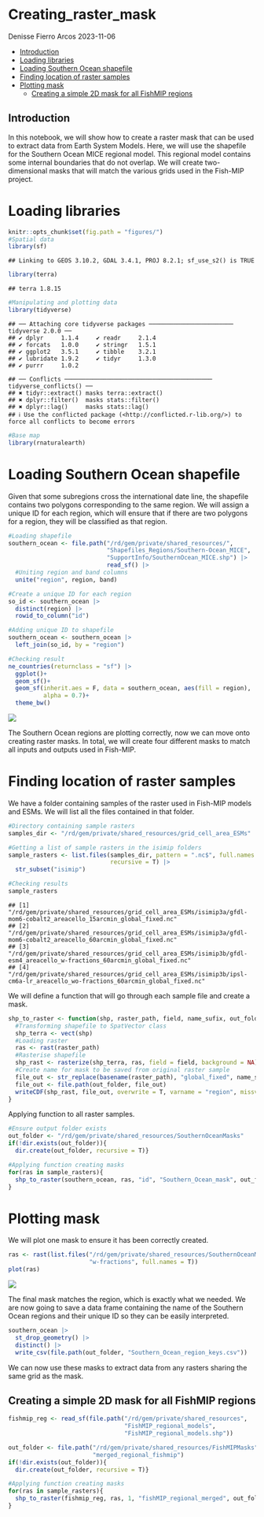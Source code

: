 Creating_raster_mask
================
Denisse Fierro Arcos
2023-11-06

- <a href="#introduction" id="toc-introduction">Introduction</a>
- <a href="#loading-libraries" id="toc-loading-libraries">Loading
  libraries</a>
- <a href="#loading-southern-ocean-shapefile"
  id="toc-loading-southern-ocean-shapefile">Loading Southern Ocean
  shapefile</a>
- <a href="#finding-location-of-raster-samples"
  id="toc-finding-location-of-raster-samples">Finding location of raster
  samples</a>
- <a href="#plotting-mask" id="toc-plotting-mask">Plotting mask</a>
  - <a href="#creating-a-simple-2d-mask-for-all-fishmip-regions"
    id="toc-creating-a-simple-2d-mask-for-all-fishmip-regions">Creating a
    simple 2D mask for all FishMIP regions</a>

## Introduction

In this notebook, we will show how to create a raster mask that can be
used to extract data from Earth System Models. Here, we will use the
shapefile for the Southern Ocean MICE regional model. This regional
model contains some internal boundaries that do not overlap. We will
create two-dimensional masks that will match the various grids used in
the Fish-MIP project.

# Loading libraries

``` r
knitr::opts_chunk$set(fig.path = "figures/")
#Spatial data
library(sf)
```

    ## Linking to GEOS 3.10.2, GDAL 3.4.1, PROJ 8.2.1; sf_use_s2() is TRUE

``` r
library(terra)
```

    ## terra 1.8.15

``` r
#Manipulating and plotting data
library(tidyverse)
```

    ## ── Attaching core tidyverse packages ──────────────────────── tidyverse 2.0.0 ──
    ## ✔ dplyr     1.1.4     ✔ readr     2.1.4
    ## ✔ forcats   1.0.0     ✔ stringr   1.5.1
    ## ✔ ggplot2   3.5.1     ✔ tibble    3.2.1
    ## ✔ lubridate 1.9.2     ✔ tidyr     1.3.0
    ## ✔ purrr     1.0.2

    ## ── Conflicts ────────────────────────────────────────── tidyverse_conflicts() ──
    ## ✖ tidyr::extract() masks terra::extract()
    ## ✖ dplyr::filter()  masks stats::filter()
    ## ✖ dplyr::lag()     masks stats::lag()
    ## ℹ Use the conflicted package (<http://conflicted.r-lib.org/>) to force all conflicts to become errors

``` r
#Base map
library(rnaturalearth)
```

# Loading Southern Ocean shapefile

Given that some subregions cross the international date line, the
shapefile contains two polygons corresponding to the same region. We
will assign a unique ID for each region, which will ensure that if there
are two polygons for a region, they will be classified as that region.

``` r
#Loading shapefile
southern_ocean <- file.path("/rd/gem/private/shared_resources/",
                            "Shapefiles_Regions/Southern-Ocean_MICE",
                            "SupportInfo/SouthernOcean_MICE.shp") |> 
                            read_sf() |> 
  #Uniting region and band columns
  unite("region", region, band)

#Create a unique ID for each region
so_id <- southern_ocean |> 
  distinct(region) |> 
  rowid_to_column("id")

#Adding unique ID to shapefile
southern_ocean <- southern_ocean |> 
  left_join(so_id, by = "region")

#Checking result
ne_countries(returnclass = "sf") |> 
  ggplot()+
  geom_sf()+
  geom_sf(inherit.aes = F, data = southern_ocean, aes(fill = region), 
          alpha = 0.7)+
  theme_bw()
```

![](figures/unnamed-chunk-1-1.png)<!-- -->

The Southern Ocean regions are plotting correctly, now we can move onto
creating raster masks. In total, we will create four different masks to
match all inputs and outputs used in Fish-MIP.

# Finding location of raster samples

We have a folder containing samples of the raster used in Fish-MIP
models and ESMs. We will list all the files contained in that folder.

``` r
#Directory containing sample rasters
samples_dir <- "/rd/gem/private/shared_resources/grid_cell_area_ESMs"

#Getting a list of sample rasters in the isimip folders
sample_rasters <- list.files(samples_dir, pattern = ".nc$", full.names = T,
                             recursive = T) |> 
  str_subset("isimip")

#Checking results
sample_rasters
```

    ## [1] "/rd/gem/private/shared_resources/grid_cell_area_ESMs/isimip3a/gfdl-mom6-cobalt2_areacello_15arcmin_global_fixed.nc"        
    ## [2] "/rd/gem/private/shared_resources/grid_cell_area_ESMs/isimip3a/gfdl-mom6-cobalt2_areacello_60arcmin_global_fixed.nc"        
    ## [3] "/rd/gem/private/shared_resources/grid_cell_area_ESMs/isimip3b/gfdl-esm4_areacello_w-fractions_60arcmin_global_fixed.nc"    
    ## [4] "/rd/gem/private/shared_resources/grid_cell_area_ESMs/isimip3b/ipsl-cm6a-lr_areacello_wo-fractions_60arcmin_global_fixed.nc"

We will define a function that will go through each sample file and
create a mask.

``` r
shp_to_raster <- function(shp, raster_path, field, name_sufix, out_folder){
  #Transforming shapefile to SpatVector class
  shp_terra <- vect(shp)
  #Loading raster
  ras <- rast(raster_path)
  #Rasterise shapefile
  shp_rast <- rasterize(shp_terra, ras, field = field, background = NA)
  #Create name for mask to be saved from original raster sample
  file_out <- str_replace(basename(raster_path), "global_fixed", name_sufix)
  file_out <- file.path(out_folder, file_out)
  writeCDF(shp_rast, file_out, overwrite = T, varname = "region", missval = NA)
}
```

Applying function to all raster samples.

``` r
#Ensure output folder exists
out_folder <- "/rd/gem/private/shared_resources/SouthernOceanMasks"
if(!dir.exists(out_folder)){
  dir.create(out_folder, recursive = T)}

#Applying function creating masks
for(ras in sample_rasters){
  shp_to_raster(southern_ocean, ras, "id", "Southern_Ocean_mask", out_folder)
}
```

# Plotting mask

We will plot one mask to ensure it has been correctly created.

``` r
ras <- rast(list.files("/rd/gem/private/shared_resources/SouthernOceanMasks/", 
                       "w-fractions", full.names = T))
plot(ras)
```

![](figures/unnamed-chunk-5-1.png)<!-- -->

The final mask matches the region, which is exactly what we needed. We
are now going to save a data frame containing the name of the Southern
Ocean regions and their unique ID so they can be easily interpreted.

``` r
southern_ocean |> 
  st_drop_geometry() |> 
  distinct() |> 
  write_csv(file.path(out_folder, "Southern_Ocean_region_keys.csv"))
```

We can now use these masks to extract data from any rasters sharing the
same grid as the mask.

## Creating a simple 2D mask for all FishMIP regions

``` r
fishmip_reg <- read_sf(file.path("/rd/gem/private/shared_resources", 
                                 "FishMIP_regional_models", 
                                 "FishMIP_regional_models.shp"))

out_folder <- file.path("/rd/gem/private/shared_resources/FishMIPMasks",
                        "merged_regional_fishmip")
if(!dir.exists(out_folder)){
  dir.create(out_folder, recursive = T)}

#Applying function creating masks
for(ras in sample_rasters){
  shp_to_raster(fishmip_reg, ras, 1, "fishMIP_regional_merged", out_folder)
}
```
